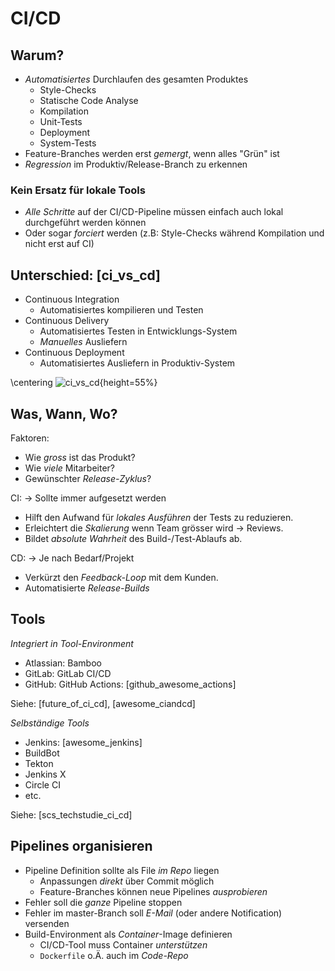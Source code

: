 CI/CD
=====


Warum?
------

* *Automatisiertes* Durchlaufen des gesamten Produktes
  * Style-Checks
  * Statische Code Analyse
  * Kompilation
  * Unit-Tests
  * Deployment
  * System-Tests
* Feature-Branches werden erst *gemergt*, wenn alles "Grün" ist
* *Regression* im Produktiv/Release-Branch zu erkennen

### Kein Ersatz für lokale Tools

* *Alle Schritte* auf der CI/CD-Pipeline müssen einfach auch lokal durchgeführt werden können
* Oder sogar *forciert* werden (z.B: Style-Checks während Kompilation und nicht erst auf CI)


Unterschied: [ci_vs_cd]
-----------------------

* Continuous Integration
  * Automatisiertes kompilieren und Testen
* Continuous Delivery
  * Automatisiertes Testen in Entwicklungs-System
  * *Manuelles* Ausliefern
* Continuous Deployment
  * Automatisiertes Ausliefern in Produktiv-System

\centering
![ci_vs_cd](images/ci_vs_cd.png){height=55%}


Was, Wann, Wo?
--------------

Faktoren:

* Wie *gross* ist das Produkt?
* Wie *viele* Mitarbeiter?
* Gewünschter *Release-Zyklus*?

CI: $\to$ Sollte immer aufgesetzt werden

* Hilft den Aufwand für *lokales Ausführen* der Tests zu reduzieren.
* Erleichtert die *Skalierung* wenn Team grösser wird $\to$ Reviews.
* Bildet *absolute Wahrheit* des Build-/Test-Ablaufs ab.

CD: $\to$ Je nach Bedarf/Projekt

* Verkürzt den *Feedback-Loop* mit dem Kunden.
* Automatisierte *Release-Builds*


Tools
-----

*Integriert in Tool-Environment*

* Atlassian: Bamboo
* GitLab: GitLab CI/CD
* GitHub: GitHub Actions: [github_awesome_actions]

Siehe: [future_of_ci_cd], [awesome_ciandcd]

*Selbständige Tools*

* Jenkins: [awesome_jenkins]
* BuildBot
* Tekton
* Jenkins X
* Circle CI
* etc.

Siehe: [scs_techstudie_ci_cd]


Pipelines organisieren
----------------------

* Pipeline Definition sollte als File *im Repo* liegen
  * Anpassungen *direkt* über Commit möglich
  * Feature-Branches können neue Pipelines *ausprobieren*
* Fehler soll die *ganze* Pipeline stoppen
* Fehler im master-Branch soll *E-Mail* (oder andere Notification) versenden
* Build-Environment als *Container*-Image definieren
  * CI/CD-Tool muss Container *unterstützen*
  * `Dockerfile` o.Ä. auch im *Code-Repo*
